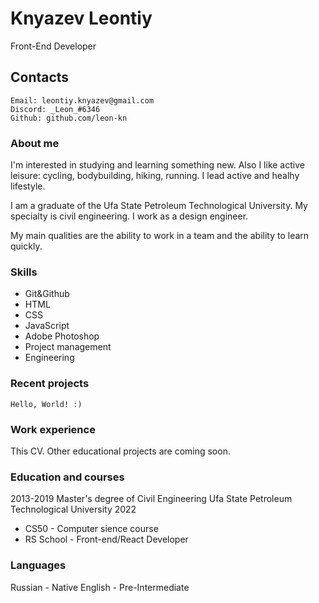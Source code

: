 # Knyazev Leontiy
Front-End Developer

## Contacts

	Email: leontiy.knyazev@gmail.com
	Discord: _Leon_#6346
	Github: github.com/leon-kn

### About me

I'm interested in studying and learning something new. Also I like active leisure: cycling, bodybuilding, hiking, running. I lead active and healhy lifestyle.

I am a graduate of the Ufa State Petroleum Technological University. My specialty is civil engineering. I work as a design engineer.

My main qualities are the ability to work in a team and the ability to learn quickly.


### Skills

- Git&Github
- HTML
- CSS
- JavaScript
- Adobe Photoshop
- Project management
- Engineering


### Recent projects

```
Hello, World! :)
```

### Work experience

This CV. Other educational projects are coming soon.

### Education and courses

2013-2019
	Master's degree of Civil Engineering
	Ufa State Petroleum Technological University
2022
- CS50 - Computer sience course
- RS School - Front-end/React Developer

### Languages
Russian - Native
English - Pre-Intermediate